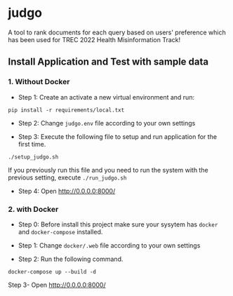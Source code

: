 # judgo

A tool to rank documents for each query based on users' preference which has been used for TREC 2022 Health Misinformation Track!

## Install Application and Test with sample data

### 1. Without Docker

- Step 1: Create an activate a new virtual environment and run:

```
pip install -r requirements/local.txt
```

- Step 2:  Change `judgo.env` file according to your own settings

- Step 3: Execute the following file to setup and run application for the first time.

```
./setup_judgo.sh
```
If you previously run this file and you need to run the system with the previous setting, execute ```./run_judgo.sh```

- Step 4: Open http://0.0.0.0:8000/





### 2. with Docker

 - Step 0: Before install this project make sure your sysytem has `docker` and `docker-compose` installed.

 - Step 1:  Change `docker/.web` file according to your own settings

 - Step 2: Run the following command.

  ```
  docker-compose up --build -d 
  ```

  Step 3- Open http://0.0.0.0:8000/



